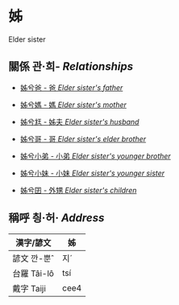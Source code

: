 # 姊
Elder sister

## 關係 관·희- _Relationships_

- [姊兮爸 - 爸 _Elder sister's_ _father_](member2.md)

- [姊兮媽 - 媽 _Elder sister's_ _mother_](member3.md)

- [姊兮尪 - 姊夫 _Elder sister's_ _husband_](member23.md)

- [姊兮哥 - 哥 _Elder sister's_ _elder brother_](member4.md)

- [姊兮小弟 - 小弟 _Elder sister's_ _younger brother_](member6.md)

- [姊兮小妹 - 小妹 _Elder sister's_ _younger sister_](member7.md)

- [姊兮囝 - 外甥 _Elder sister's_ _children_](member25.md)



## 稱呼 칑·허· _Address_

漢字/諺文 | 姊
--- | ---
諺文 깐-뿐ˆ | 지ˊ
台羅 Tâi-lô | tsí
戴字 Taiji | cee4


